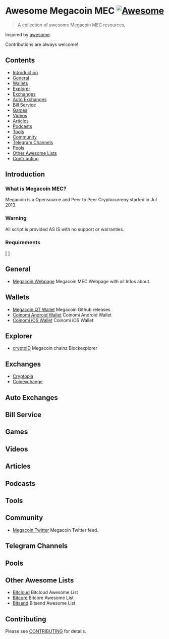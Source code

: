 # Awesome Megacoin MEC [![Awesome](https://awesome.re/badge.svg)](https://awesome.re)

> A collection of awesome Megacoin MEC resources.

Inspired by [awesome](https://github.com/sindresorhus/awesome).

Contributions are always welcome! 

## Contents
* [Introduction](#introduction)
* [General](#general)
* [Wallets](#wallets)
* [Explorer](#explorer)
* [Exchanges](#exchanges)
* [Auto Exchanges](#auto-exchanges)
* [Bill Service](#bill-service)
* [Games](#games)
* [Videos](#videos)
* [Articles](#articles)
* [Podcasts](#podcasts)
* [Tools](#tools)
* [Community](#community)
* [Telegram Channels](#telegram-channels)
* [Pools](#pools)
* [Other Awesome Lists](#other-awesome-lists)
* [Contributing](#contributing)

## Introduction
### What is Megacoin MEC?
Megacoin is a Opensource and Peer to Peer Cryptocurreny started in Jul 2013.

### Warning
All script is provided AS IS with no support or warranties.

### Requirements
[ ]

## General
* [Megacoin Webpage](https://megacoin.eu/) Megacoin MEC Webpage with all Infos about.

## Wallets
* [Megacoin QT Wallet](https://github.com/LIMXTEC/Megacoin/releases) Megacoin Github releases
* [Coinomi Android Wallet](https://play.google.com/store/apps/details?id=com.coinomi.wallet) Coinomi Android Wallet
* [Coinomi iOS Wallet](https://itunes.apple.com/app/coinomi-wallet/id1333588809) Coinomi iOS Wallet

## Explorer
* [cryptoID](https://chainz.cryptoid.info/mec/) Megacoin chainz Blockexplorer

## Exchanges
* [Cryptopia](https://www.cryptopia.co.nz/Exchange/?market=MEC_BTC)
* [Coinexchange](https://www.coinexchange.io/market/MEC/BTC)


## Auto Exchanges

## Bill Service

## Games

## Videos

## Articles

## Podcasts

## Tools

## Community
* [Megacoin Twitter](https://twitter.com/megacoin_mec) Megacoin Twitter feed.

## Telegram Channels

## Pools

## Other Awesome Lists
* [Bitcloud](https://github.com/LIMXTEC/awesome-bitcloud-btdx/) Bitcloud Awesome List
* [Bitcore](https://github.com/LIMXTEC/awesome-bitcore-btx/) Bitcore Awesome List
* [Bitsend](https://github.com/LIMXTEC/awesome-bitsend-bsd/) Bitsend Awesome List

## Contributing
Please see [CONTRIBUTING](https://github.com/LIMXTEC/awesome-megacoin-mec/blob/master/contributing.md) for details.
